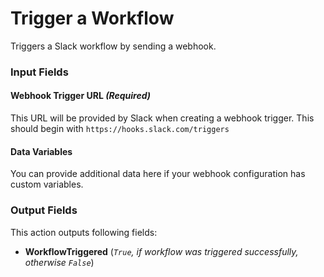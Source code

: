 # Trigger a Workflow

Triggers a Slack workflow by sending a webhook.

### Input Fields

#### Webhook Trigger URL *(Required)*

This URL will be provided by Slack when creating a webhook trigger. This should begin with `https://hooks.slack.com/triggers`

#### Data Variables

You can provide additional data here if your webhook configuration has custom variables.

### Output Fields

This action outputs following fields:

- **WorkflowTriggered** (*`True`, if workflow was triggered successfully, otherwise `False`*)
